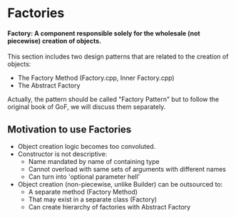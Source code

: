 # Factories

#### Factory: A component responsible solely for the wholesale (not piecewise) creation of objects.

This section includes two design patterns that are related to the creation of objects: 
 * The Factory Method (Factory.cpp, Inner Factory.cpp)
 * The Abstract Factory

Actually, the pattern should be called "Factory Pattern" but to follow the original book of GoF, we will discuss them separately.

## Motivation to use Factories

* Object creation logic becomes too convoluted.
* Constructor is not descriptive:
	* Name mandated by name of containing type
	* Cannot overload with same sets of arguments with different names
	* Can turn into 'optional parameter hell'
* Object creation (non-piecewise, unlike Builder) can be outsourced to:
	* A separate method (Factory Method)
	* That may exist in a separate class (Factory)
	* Can create hierarchy of factories with Abstract Factory
